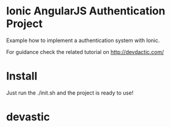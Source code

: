 Ionic AngularJS Authentication Project
======================

Example how to implement a authentication system with Ionic.

For guidance check the related tutorial on http://devdactic.com/


Install
========

Just run the ./init.sh and the project is ready to use!
# devastic
